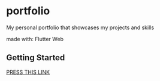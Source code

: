 # portfolio

My personal portfolio that showcases my projects and skills

made with: Flutter Web
## Getting Started


<a href="https://ahmedhany20200050.github.io/">PRESS THIS LINK</a>

